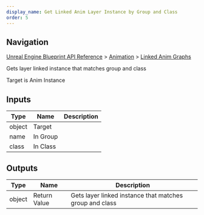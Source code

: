 ```yaml
---
display_name: Get Linked Anim Layer Instance by Group and Class
order: 5
---
```

## Navigation

[Unreal Engine Blueprint API Reference](https://dev.epicgames.com/documentation/en-us/unreal-engine/BlueprintAPI) > [Animation](https://dev.epicgames.com/documentation/en-us/unreal-engine/BlueprintAPI/Animation) > [Linked Anim Graphs](https://dev.epicgames.com/documentation/en-us/unreal-engine/BlueprintAPI/Animation/LinkedAnimGraphs)

Gets layer linked instance that matches group and class

Target is Anim Instance

## Inputs

| Type | Name | Description |
| --- | --- | --- |
| object | Target |  |
| name | In Group |  |
| class | In Class |  |

## Outputs

| Type | Name | Description |
| --- | --- | --- |
| object | Return Value | Gets layer linked instance that matches group and class |
